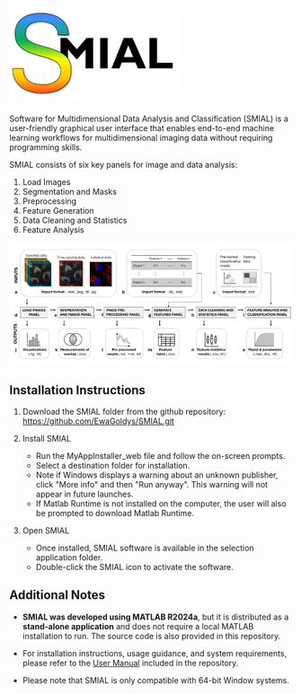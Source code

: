 # <img src="Figures/Logo.png" alt="My Figure" width="300"/>

Software for Multidimensional Data Analysis and Classification (SMIAL) is a user-friendly graphical user interface that enables end-to-end machine learning workflows for multidimensional imaging data without requiring programming skills.

SMIAL consists of six key panels for image and data analysis:
  1. Load Images  
  2. Segmentation and Masks  
  3. Preprocessing  
  4. Feature Generation  
  5. Data Cleaning and Statistics  
  6. Feature Analysis

![My Figure](Figures/SMIAL_Overview.tif)

## Installation Instructions
1. Download the SMIAL folder from the github repository: https://github.com/EwaGoldys/SMIAL.git
   
2. Install SMIAL
   - Run the MyAppInstaller_web file and follow the on-screen prompts.  
   - Select a destination folder for installation. 
   - Note if Windows displays a warning about an unknown publisher, click "More info" and then "Run anyway". This warning will not appear in future launches.
   - If Matlab Runtime is not installed on the computer, the user will also be prompted to download Matlab Runtime.
     
3. Open SMIAL
   - Once installed, SMIAL software is available in the selection application folder.
   - Double-click the SMIAL icon to activate the software.

## Additional Notes

- **SMIAL was developed using MATLAB R2024a**, but it is distributed as a **stand-alone application** and does not require a local MATLAB installation to run. The source code is also provided in this repository.

- For installation instructions, usage guidance, and system requirements, please refer to the [User Manual](SMIAL_Manual.pdf) included in the repository.

- Please note that SMIAL is only compatible with 64-bit Window systems.

